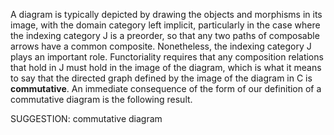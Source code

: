 A diagram is typically depicted by drawing the objects and morphisms in its image, with the domain category left implicit, particularly in the case where the indexing category $\mathsf{J}$ is a preorder, so that any two paths of composable arrows have a common composite.  Nonetheless, the indexing category $\mathsf{J}$ plays an important role. Functoriality requires that any composition relations that hold in $\mathsf{J}$ must hold in the image of the diagram, which is what it means to say that  the directed graph defined by the image of the diagram in $\mathsf{C}$ is **commutative**. An immediate consequence of the form of our definition of a commutative diagram is the following result.

SUGGESTION: commutative diagram
